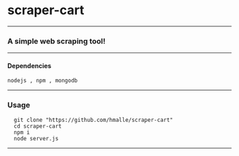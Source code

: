 
# scraper-cart
---
### A simple web scraping tool!
---
#### Dependencies
```
nodejs , npm , mongodb  
```
---
### Usage
```
  git clone "https://github.com/hmalle/scraper-cart"
  cd scraper-cart
  npm i
  node server.js
```
---
